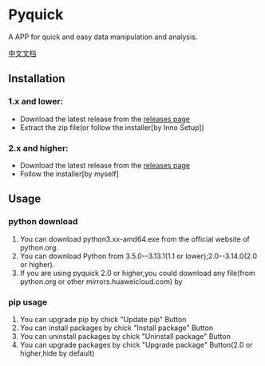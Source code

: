 # Pyquick
A APP for quick and easy data manipulation and analysis.

[中文文档](https://github.com/githubtohaoyangli/pyquick/blob/main/README/readme.md)
## Installation
### 1.x and lower:
- Download the latest release from the [releases page](https://github.com/githubtohaoyangli/pyquick/releases)
- Extract the zip file(or follow the installer[by Inno Setup])
### 2.x and higher:
- Download the latest release from the [releases page](https://github.com/githubtohaoyangli/pyquick/releases)
- Follow the installer[by myself]

## Usage
### python download
1. You can download python3.xx-amd64.exe from the official website of python.org.
2. You can download Python from 3.5.0--3.13.1(1.1 or lower);2.0--3.14.0(2.0 or higher).
3. If you are using pyquick 2.0 or higher,you could download any file(from python.org or other mirrors.huaweicloud.com) by 

### pip usage
1. You can upgrade pip by chick "Update pip" Button
2. You can install packages by chick "Install package" Button
3. You can uninstall packages by chick "Uninstall package" Button
4. You can upgrade packages by chick "Upgrade package" Button(2.0 or higher,hide by default)